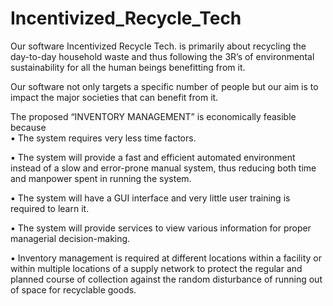 # Incentivized_Recycle_Tech
Our software Incentivized Recycle Tech. is primarily about recycling the day-to-day household waste and thus following the 3R’s of environmental sustainability for all the human beings benefitting from it. 

Our software not only targets a specific number of people but our aim is to impact the major societies that can benefit from it. 

The proposed “INVENTORY MANAGEMENT” is economically feasible because  
▪ The system requires very less time factors. 

▪ The system will provide a fast and efficient automated environment instead of a slow and error-prone manual system, thus reducing both time and manpower spent in running the system. 

▪ The system will have a GUI interface and very little user training is required to learn it. 

▪ The system will provide services to view various information for proper managerial decision-making.

▪ Inventory management is required at different locations within a facility or within multiple locations of a supply network to protect the regular and planned course of collection against the random disturbance of running out of space for recyclable goods.
